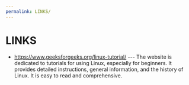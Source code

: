 ```yaml
---
permalink: LINKS/
---
```


# LINKS

* https://www.geeksforgeeks.org/linux-tutorial/ --- The website is dedicated to tutorials for using Linux, especially for beginners.
It provides detailed instructions, general information, and the history of Linux. It is easy to read and comprehensive.

